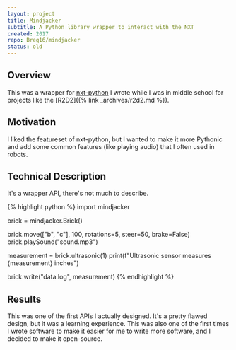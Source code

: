 ```yaml
---
layout: project
title: Mindjacker
subtitle: A Python library wrapper to interact with the NXT
created: 2017
repo: Breq16/mindjacker
status: old
---
```


## Overview

This was a wrapper for [nxt-python](https://github.com/Eelviny/nxt-python) I wrote while I was in middle school for projects like the [R2D2]({% link _archives/r2d2.md %}).

## Motivation

I liked the featureset of nxt-python, but I wanted to make it more Pythonic and add some common features (like playing audio) that I often used in robots.

## Technical Description

It's a wrapper API, there's not much to describe.

{% highlight python %}
import mindjacker

brick = mindjacker.Brick()

brick.move(["b", "c"], 100, rotations=5, steer=50, brake=False)
brick.playSound("sound.mp3")

measurement = brick.ultrasonic(1)
print(f"Ultrasonic sensor measures {measurement} inches")

brick.write("data.log", measurement)
{% endhighlight %}

## Results

This was one of the first APIs I actually designed. It's a pretty flawed design, but it was a learning experience. This was also one of the first times I wrote software to make it easier for me to write more software, and I decided to make it open-source.
